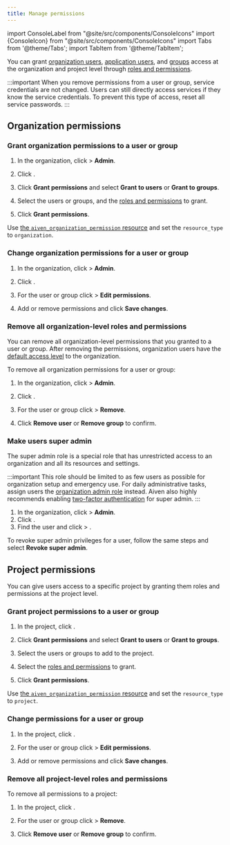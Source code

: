 ```yaml
---
title: Manage permissions
---
```


import ConsoleLabel from "@site/src/components/ConsoleIcons"
import {ConsoleIcon} from "@site/src/components/ConsoleIcons"
import Tabs from '@theme/Tabs';
import TabItem from '@theme/TabItem';

You can grant [organization users](/docs/platform/howto/manage-org-users), [application users](/docs/platform/concepts/application-users), and [groups](/docs/platform/howto/manage-groups) access at the organization and project level through [roles and permissions](/docs/platform/concepts/permissions).

:::important
When you remove permissions from a user or group, service credentials are not changed.
Users can still directly access services if they know the service credentials. To prevent
this type of access, reset all service passwords.
:::

## Organization permissions

### Grant organization permissions to a user or group

<Tabs groupId="group1">
<TabItem value="console" label="Console" default>

1. In the organization, click <ConsoleLabel name="userinformation"/> > **Admin**.

1. Click <ConsoleLabel name="orgpermissions"/>.

1. Click **Grant permissions** and select **Grant to users** or **Grant to groups**.

1. Select the users or groups, and the
   [roles and permissions](/docs/platform/concepts/permissions) to grant.

1. Click **Grant permissions**.

</TabItem>
<TabItem value="terraform" label="Terraform">

Use [the `aiven_organization_permission` resource](https://registry.terraform.io/providers/aiven/aiven/latest/docs/resources/organization_permission)
and set the `resource_type` to `organization`.

</TabItem>
</Tabs>

### Change organization permissions for a user or group

1. In the organization, click <ConsoleLabel name="userinformation"/> > **Admin**.

1. Click <ConsoleLabel name="orgpermissions"/>.

1. For the user or group click <ConsoleLabel name="actions"/> >
   <ConsoleIcon name="edit"/> **Edit permissions**.

1. Add or remove permissions and click **Save changes**.

### Remove all organization-level roles and permissions

You can remove all organization-level permissions that you granted to a user or group.
After removing the permissions, organization users have the
[default access level](/docs/platform/concepts/permissions#organization-roles-and-permissions)
to the organization.

To remove all organization permissions for a user or group:

1. In the organization, click <ConsoleLabel name="userinformation"/> > **Admin**.

1. Click <ConsoleLabel name="orgpermissions"/>.

1. For the user or group click <ConsoleLabel name="actions"/> >
   <ConsoleIcon name="delete"/> **Remove**.

1. Click **Remove user** or **Remove group** to confirm.

### Make users super admin

The super admin role is a special role that has unrestricted access to an organization
and all its resources and settings.

:::important
This role should be limited to as few users as possible for organization setup and
emergency use. For daily administrative tasks, assign users the
[organization admin role](/docs/platform/concepts/permissions) instead.
Aiven also highly recommends enabling
[two-factor authentication](/docs/platform/howto/user-2fa) for super admin.
:::

1.  In the organization, click <ConsoleLabel name="userinformation"/> > **Admin**.
1.  Click <ConsoleLabel name="users"/>.
1.  Find the user and click <ConsoleLabel name="actions"/> > <ConsoleLabel name="make super admin"/>.

To revoke super admin privileges for a user, follow the same steps and
select **Revoke super admin**.

## Project permissions

You can give users access to a specific project by granting them roles and permissions
at the project level.

### Grant project permissions to a user or group

<Tabs groupId="group1">
<TabItem value="console" label="Console" default>

1. In the project, click <ConsoleLabel name="projectpermissions"/>.

1. Click **Grant permissions** and select **Grant to users** or **Grant to groups**.

1. Select the users or groups to add to the project.

1. Select the [roles and permissions](/docs/platform/concepts/permissions) to grant.

1. Click **Grant permissions**.

</TabItem>
<TabItem value="terraform" label="Terraform">

Use [the `aiven_organization_permission` resource](https://registry.terraform.io/providers/aiven/aiven/latest/docs/resources/organization_permission)
and set the `resource_type` to `project`.

</TabItem>
</Tabs>

### Change permissions for a user or group

1. In the project, click <ConsoleLabel name="projectpermissions"/>.

1. For the user or group click <ConsoleLabel name="actions"/> >
   <ConsoleIcon name="edit"/> **Edit permissions**.

1. Add or remove permissions and click **Save changes**.

### Remove all project-level roles and permissions

To remove all permissions to a project:

1. In the project, click <ConsoleLabel name="projectpermissions"/>.

1. For the user or group click <ConsoleLabel name="actions"/> >
   <ConsoleIcon name="delete"/> **Remove**.

1. Click **Remove user** or **Remove group** to confirm.
